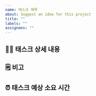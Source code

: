 ```yaml
---
name: 태스크 제목
about: Suggest an idea for this project
title: ""
labels: ""
assignees: ""
---
```


## 🧑‍💻 태스크 상세 내용

## 🗒 비고

## ⏰ 태스크 예상 소요 시간
